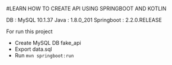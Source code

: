 #LEARN HOW TO CREATE API USING SPRINGBOOT AND KOTLIN

DB : MySQL 10.1.37
Java : 1.8.0_201
Springboot : 2.2.0.RELEASE

For run this project
* Create MySQL DB fake_api
* Export data.sql
* Run `mvn springboot:run`